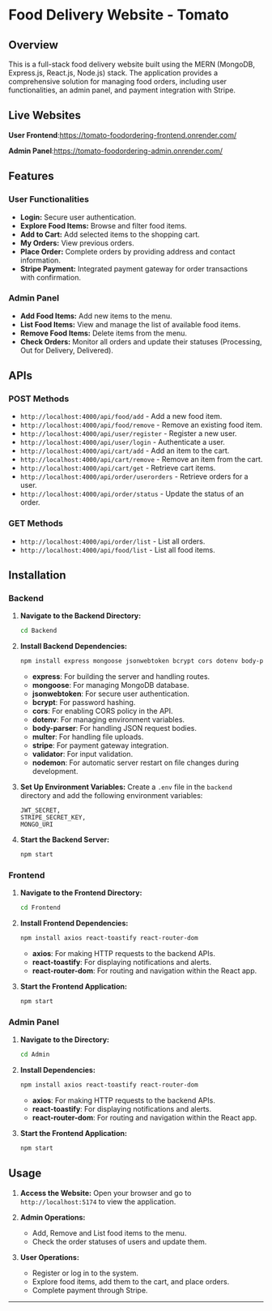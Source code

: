 # Food Delivery Website - Tomato

## Overview

This is a full-stack food delivery website built using the MERN (MongoDB, Express.js, React.js, Node.js) stack. The application provides a comprehensive solution for managing food orders, including user functionalities, an admin panel, and payment integration with Stripe.

## Live Websites
**User Frontend**:https://tomato-foodordering-frontend.onrender.com/

**Admin Panel**:https://tomato-foodordering-admin.onrender.com/

## Features

### User Functionalities
- **Login:** Secure user authentication.
- **Explore Food Items:** Browse and filter food items.
- **Add to Cart:** Add selected items to the shopping cart.
- **My Orders:** View previous orders.
- **Place Order:** Complete orders by providing address and contact information.
- **Stripe Payment:** Integrated payment gateway for order transactions with confirmation.

### Admin Panel
- **Add Food Items:** Add new items to the menu.
- **List Food Items:** View and manage the list of available food items.
- **Remove Food Items:** Delete items from the menu.
- **Check Orders:** Monitor all orders and update their statuses (Processing, Out for Delivery, Delivered).

## APIs

### POST Methods
- `http://localhost:4000/api/food/add` - Add a new food item.
- `http://localhost:4000/api/food/remove` - Remove an existing food item.
- `http://localhost:4000/api/user/register` - Register a new user.
- `http://localhost:4000/api/user/login` - Authenticate a user.
- `http://localhost:4000/api/cart/add` - Add an item to the cart.
- `http://localhost:4000/api/cart/remove` - Remove an item from the cart.
- `http://localhost:4000/api/cart/get` - Retrieve cart items.
- `http://localhost:4000/api/order/userorders` - Retrieve orders for a user.
- `http://localhost:4000/api/order/status` - Update the status of an order.

### GET Methods
- `http://localhost:4000/api/order/list` - List all orders.
- `http://localhost:4000/api/food/list` - List all food items.


## Installation

### Backend

1. **Navigate to the Backend Directory:**
   ```bash
   cd Backend
   ```

2. **Install Backend Dependencies:**
   ```bash
   npm install express mongoose jsonwebtoken bcrypt cors dotenv body-parser multer stripe validator nodemon
   ```

   - **express**: For building the server and handling routes.
   - **mongoose**: For managing MongoDB database.
   - **jsonwebtoken**: For secure user authentication.
   - **bcrypt**: For password hashing.
   - **cors**: For enabling CORS policy in the API.
   - **dotenv**: For managing environment variables.
   - **body-parser**: For handling JSON request bodies.
   - **multer**: For handling file uploads.
   - **stripe**: For payment gateway integration.
   - **validator**: For input validation.
   - **nodemon**: For automatic server restart on file changes during development.

3. **Set Up Environment Variables:**
   Create a `.env` file in the `backend` directory and add the following environment variables:
   ```plaintext
   JWT_SECRET,
   STRIPE_SECRET_KEY,
   MONGO_URI
   ```

4. **Start the Backend Server:**
   ```bash
   npm start
   ```

### Frontend

1. **Navigate to the Frontend Directory:**
   ```bash
   cd Frontend
   ```

2. **Install Frontend Dependencies:**
   ```bash
   npm install axios react-toastify react-router-dom
   ```

   - **axios**: For making HTTP requests to the backend APIs.
   - **react-toastify**: For displaying notifications and alerts.
   - **react-router-dom**: For routing and navigation within the React app.

3. **Start the Frontend Application:**
   ```bash
   npm start
   ```
   
### Admin Panel

1. **Navigate to the Directory:**
   ```bash
   cd Admin
   ```

2. **Install Dependencies:**
   ```bash
   npm install axios react-toastify react-router-dom
   ```

   - **axios**: For making HTTP requests to the backend APIs.
   - **react-toastify**: For displaying notifications and alerts.
   - **react-router-dom**: For routing and navigation within the React app.

3. **Start the Frontend Application:**
   ```bash
   npm start
   ```

## Usage

1. **Access the Website:**
   Open your browser and go to `http://localhost:5174` to view the application.

2. **Admin Operations:**
      - Add, Remove and List food items to the menu.
      - Check the order statuses of users and update them.

3. **User Operations:**
     - Register or log in to the system.
     - Explore food items, add them to the cart, and place orders.
     - Complete payment through Stripe.

---
